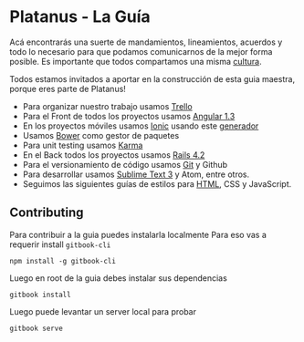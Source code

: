 Platanus - La Guía
==================

Acá encontrarás una suerte de mandamientos, lineamientos, acuerdos y todo lo necesario para que podamos comunicarnos de la mejor forma posible. Es importante que todos compartamos una misma [cultura](/cultura/README.md).

Todos estamos invitados a aportar en la construcción de esta guia maestra, porque eres parte de Platanus!

* Para organizar nuestro trabajo usamos [Trello](/tools/trello.md)
* Para el Front de todos los proyectos usamos [Angular 1.3](/code/angular.md)
* En los proyectos móviles usamos [Ionic](/code/ionic.md) usando este [generador](https://github.com/platanus/generator-platanus-ionic)
* Usamos [Bower](/tools/bower.md) como gestor de paquetes
* Para unit testing usamos [Karma](/testing/karma.md)
* En el Back todos los proyectos usamos [Rails 4.2](/code/rails.md)
* Para el versionamiento de código usamos [Git](/tools/git.md) y Github
* Para desarrollar usamos [Sublime Text 3](/tools/sublime.md) y Atom, entre otros.
* Seguimos las siguientes guías de estilos para [HTML](/code/html.md), CSS y JavaScript.

## Contributing

Para contribuir a la guia puedes instalarla localmente
Para eso vas a requerir install `gitbook-cli`

```
npm install -g gitbook-cli
```

Luego en root de la guia debes instalar sus dependencias

```
gitbook install
```

Luego puede levantar un server local para probar

```
gitbook serve
```
